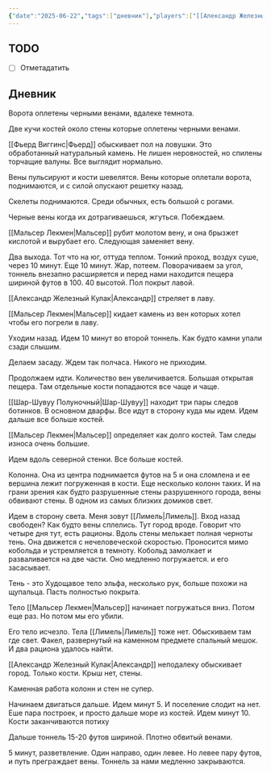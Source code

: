 ```yaml
---
{"date":"2025-06-22","tags":["дневник"],"players":["[[Александр Железный Кулак]]","[[Мальсер Лекмен]]","[[Шар-Шувуу Полуночный]]","[[Фьерд Виггинс]]"],"campaign":"Школа приключенцев Безелота. Переплетенные судьбы","world-date":"44 день весны 776","world-time-start":"9:40","dg-publish":true,"previous-session":"[[1 июня 2025]]","next-session":"[[29 июня 2025]]","permalink":"/22-iyunya-2025/","dgPassFrontmatter":true}
---
```



## TODO
- [ ] Отметадатить

## Дневник
Ворота оплетены черными венами, вдалеке темнота.

Две кучи костей около стены которые оплетены черными венами. 

[[Фьерд Виггинс\|Фьерд]] обыскивает пол на ловушки. Это обработанный натуральный камень. Не лишен неровностей, но спилены торчащие валуны. Все выглядит нормально. 

Вены пульсируют и кости шевелятся. Вены которые оплетали ворота, поднимаются, и с силой опускают решетку назад. 

Скелеты поднимаются. Среди обычных, есть большой с рогами. 

Черные вены когда их дотрагиваешься, жгуться.
Побеждаем.

[[Мальсер Лекмен\|Мальсер]] рубит молотом вену, и она брызжет кислотой и вырубает его. Следующая заменяет вену. 

Два выхода. Тот что на юг, оттуда теплом. Тонкий проход, воздух суше, через 10 минут. Еще 10 минут. Жар, потеем. Поворачиваем за угол, тоннель внезапно расширяется и перед нами находится пещера  шириной футов в 100. 40 высотой. Пол покрыт лавой. 

[[Александр Железный Кулак\|Александр]] стреляет в лаву.

[[Мальсер Лекмен\|Мальсер]] кидает камень из вен которых хотел чтобы его погрели в лаву.

Уходим назад. Идем 10 минут во второй тоннель. Как будто камни упали сзади слышим.

Делаем засаду. Ждем так полчаса. Никого не приходим.

Продолжаем идти. Количество вен увеличивается. Большая открытая пещера. Там отдельные кости попадаются все чаще и чаще. 

[[Шар-Шувуу Полуночный\|Шар-Шувуу]] находит три пары следов ботинков. В основном дварфы. Все идут в сторону куда мы идем. Идем дальше все больше костей. 

[[Мальсер Лекмен\|Мальсер]] определяет как долго костей. Там следы износа очень большие.

Идем вдоль северной стенки. Все больше костей. 

Колонна. Она из центра поднимается футов на 5 и она сломлена и ее вершина лежит погруженная в кости. Еще несколько колонн таких. И на грани зрения как будто разрушенные стены разрушенного города, вены обвивают стены. В одном из самых близких домиков свет.

Идем в сторону света. Меня зовут [[Лимель\|Лимель]]. Вход назад свободен? Как будто вены сплелись. Тут город вроде. Говорит что четыре дня тут, есть рационы. Вдоль стены мелькает полная черноты тень. Она движется с нечеловеческой скоростью. Проносится мимо кобольда и устремляется в темноту. Кобольд замолкает и разваливается на две части. Оно медленно погружается. и его засасывает. 

Тень - это Худощавое тело эльфа, несколько рук, больше похожи на щупальца. Пасть полностью покрыта. 

Тело [[Мальсер Лекмен\|Мальсер]] начинает погружаться вниз. Потом еще раз. Но потом мы его убили.

Его тело исчезло. Тела [[Лимель\|Лимель]] тоже нет.
Обыскиваем там где свет. Факел, развернутый на каменном предмете спальный мешок. И два рациона удалось найти.

[[Александр Железный Кулак\|Александр]] неподалеку обыскивает город. Только кости. Крыш нет, стены. 

Каменная работа колонн и стен не супер. 

Начинаем двигаться дальше. Идем минут 5. И поселение слодит на нет. Еше пара построек, и просто дальше море из костей. Идем минут 10. Кости заканчиваются потиху

Дальше тоннель 15-20 футов шириной. Плотно обвитый венами.

5 минут, разветвление. Один направо, один левее. Но левее пару футов, и путь преграждает вены. Тоннель за нами медленно закрываются. 